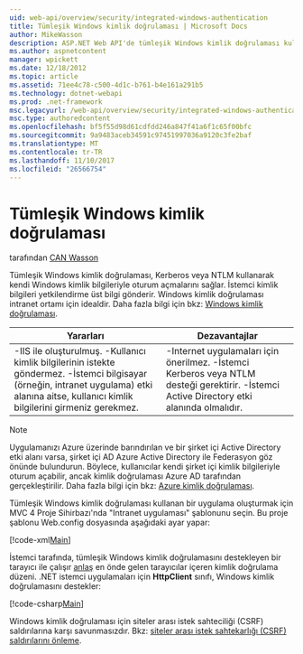 ```yaml
---
uid: web-api/overview/security/integrated-windows-authentication
title: Tümleşik Windows kimlik doğrulaması | Microsoft Docs
author: MikeWasson
description: ASP.NET Web API'de tümleşik Windows kimlik doğrulaması kullanmayı açıklar.
ms.author: aspnetcontent
manager: wpickett
ms.date: 12/18/2012
ms.topic: article
ms.assetid: 71ee4c78-c500-4d1c-b761-b4e161a291b5
ms.technology: dotnet-webapi
ms.prod: .net-framework
msc.legacyurl: /web-api/overview/security/integrated-windows-authentication
msc.type: authoredcontent
ms.openlocfilehash: bf5f55d98d61cdfdd246a847f41a6f1c65f00bfc
ms.sourcegitcommit: 9a9483aceb34591c97451997036a9120c3fe2baf
ms.translationtype: MT
ms.contentlocale: tr-TR
ms.lasthandoff: 11/10/2017
ms.locfileid: "26566754"
---
```

<a name="integrated-windows-authentication"></a>Tümleşik Windows kimlik doğrulaması
====================
tarafından [CAN Wasson](https://github.com/MikeWasson)

Tümleşik Windows kimlik doğrulaması, Kerberos veya NTLM kullanarak kendi Windows kimlik bilgileriyle oturum açmalarını sağlar. İstemci kimlik bilgileri yetkilendirme üst bilgi gönderir. Windows kimlik doğrulaması intranet ortamı için idealdir. Daha fazla bilgi için bkz: [Windows kimlik doğrulaması](https://www.iis.net/configreference/system.webserver/security/authentication/windowsauthentication).

| Yararları | Dezavantajlar |
| --- | --- |
| -IIS ile oluşturulmuş. -Kullanıcı kimlik bilgilerinin istekte göndermez. -İstemci bilgisayar (örneğin, intranet uygulama) etki alanına aitse, kullanıcı kimlik bilgilerini girmeniz gerekmez. | -Internet uygulamaları için önerilmez. -İstemci Kerberos veya NTLM desteği gerektirir. -İstemci Active Directory etki alanında olmalıdır. |

> [!NOTE]
> Uygulamanızı Azure üzerinde barındırılan ve bir şirket içi Active Directory etki alanı varsa, şirket içi AD Azure Active Directory ile Federasyon göz önünde bulundurun. Böylece, kullanıcılar kendi şirket içi kimlik bilgileriyle oturum açabilir, ancak kimlik doğrulaması Azure AD tarafından gerçekleştirilir. Daha fazla bilgi için bkz: [Azure kimlik doğrulaması](../../../visual-studio/overview/2012/windows-azure-authentication.md).


Tümleşik Windows kimlik doğrulaması kullanan bir uygulama oluşturmak için MVC 4 Proje Sihirbazı'nda "Intranet uygulaması" şablonunu seçin. Bu proje şablonu Web.config dosyasında aşağıdaki ayar yapar:

[!code-xml[Main](integrated-windows-authentication/samples/sample1.xml)]

İstemci tarafında, tümleşik Windows kimlik doğrulamasını destekleyen bir tarayıcı ile çalışır [anlaş](http://www.ietf.org/rfc/rfc4559.txt) en önde gelen tarayıcılar içeren kimlik doğrulama düzeni. .NET istemci uygulamaları için **HttpClient** sınıfı, Windows kimlik doğrulamasını destekler:

[!code-csharp[Main](integrated-windows-authentication/samples/sample2.cs)]

Windows kimlik doğrulaması için siteler arası istek sahteciliği (CSRF) saldırılarına karşı savunmasızdır. Bkz: [siteler arası istek sahtekarlığı (CSRF) saldırılarını önleme](preventing-cross-site-request-forgery-csrf-attacks.md).
